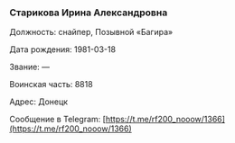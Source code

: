### Старикова Ирина Александровна

Должность: снайпер, Позывной «Багира»

Дата рождения: 1981-03-18

Звание: —

Воинская часть: 8818

Адрес: Донецк

Сообщение в Telegram: [https://t.me/rf200_nooow/1366](https://t.me/rf200_nooow/1366)
